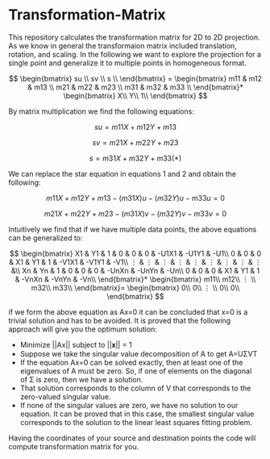 # Transformation-Matrix
This repository calculates the transformation matrix for 2D to 2D projection. As we know in general the transformaion matrix included translation, rotation, and scaling. In the following we want to explore the projection for a single point and generalize it to multiple points in homogeneous format.


$$ \begin{bmatrix} 
   su \\
   sv \\
   s \\
   \end{bmatrix} = 
   \begin{bmatrix}
   m11 & m12 & m13 \\
   m21 & m22 & m23 \\
   m31 & m32 & m33 \\
   \end{bmatrix}*
   \begin{bmatrix}
   X\\
   Y\\
   1\\
   \end{bmatrix}
$$

By matrix multiplication we find the following equations:

```math
su = m11 X + m12Y + m13
```
```math
sv = m21X + m22Y + m23
```
```math
s = m31X + m32Y + m33  (*)
```

We can replace the star equation in equations 1 and 2 and obtain the following:
```math
m11 X + m12Y + m13 - (m31X)u - (m32Y)u - m33u = 0
```
```math
m21X + m22Y + m23 - (m31X)v - (m32Y)v - m33v = 0
```
Intuitively we find that if we have multiple data points, the above equations can be generalized to:

$$ 
   \begin{bmatrix}
   X1 & Y1 & 1 & 0 & 0 & 0 & -U1X1 & -U1Y1 & -U1\\
   0 & 0 & 0 & X1 & Y1 & 1 & -V1X1 & -V1Y1 & -V1\\
   ⋮ & ⋮ & ⋮ & ⋮ & ⋮ & ⋮ & ⋮ & ⋮ & ⋮ &\\
   Xn & Yn & 1 & 0 & 0 & 0 & -UnXn & -UnYn & -Un\\
   0 & 0 & 0 & X1 & Y1 & 1 & -VnXn & -VnYn & -Vn\\
   \end{bmatrix}*
   \begin{bmatrix}
   m11\\
   m12\\
   ⋮ \\
   m32\\
   m33\\
   \end{bmatrix}=
   \begin{bmatrix}
   0\\
   0\\
   ⋮ \\
   0\\
   0\\
   \end{bmatrix}
$$

if we form the above equation as Ax=0 it can be concluded that x=0 is a trivial solution and has to be avoided. It is proved that the following approach will give you the optimum solution:
- Minimize ||Ax|| subject to ||𝐱|| = 1
- Suppose we take the singular value decomposition of A to get A=UΣVT
- If the equation Ax=0 can be solved exactly, then at least one of the eigenvalues of A must be zero. So, if one of elements on the diagonal of Σ is zero, then we have a solution.
- That solution corresponds to the column of V that corresponds to the zero-valued singular value.
- If none of the singular values are zero, we have no solution to our equation. It can be proved that in this case, the smallest singular value corresponds to the solution to the linear least squares fitting problem.

Having the coordinates of your source and destination points the code will compute transformation matrix for you.




